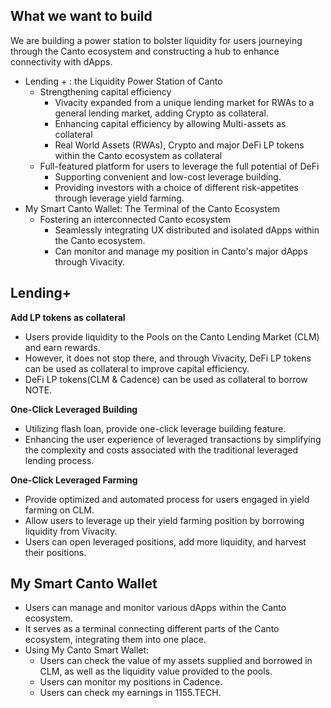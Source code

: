 ## **What we want to build**

We are building a power station to bolster liquidity for users journeying through the Canto ecosystem and constructing a hub to enhance connectivity with dApps.

- Lending + : the Liquidity Power Station of Canto
    - Strengthening capital efficiency
        - Vivacity expanded from a unique lending market for RWAs to a general lending market, adding Crypto as collateral.
        - Enhancing capital efficiency by allowing Multi-assets as collateral
        - Real World Assets (RWAs), Crypto and major DeFi LP tokens within the Canto ecosystem as collateral
    - Full-featured platform for users to leverage the full potential of DeFi
        - Supporting convenient and low-cost leverage building.
        - Providing investors with a choice of different risk-appetites through leverage yield farming.
- My Smart Canto Wallet: The Terminal of the Canto Ecosystem
    - Fostering an interconnected Canto ecosystem
        - Seamlessly integrating UX distributed and isolated dApps within the Canto ecosystem.
        - Can monitor and manage my position in Canto's major dApps through Vivacity.

## **Lending+**

**Add LP tokens as collateral**

- Users provide liquidity to the Pools on the Canto Lending Market (CLM) and earn rewards.
- However, it does not stop there, and through Vivacity, DeFi LP tokens can be used as collateral to improve capital efficiency.
- DeFi LP tokens(CLM & Cadence) can be used as collateral to borrow NOTE.

**One-Click Leveraged Building**

- Utilizing flash loan, provide one-click leverage building feature.
- Enhancing the user experience of leveraged transactions by simplifying the complexity and costs associated with the traditional leveraged lending process.

**One-Click Leveraged Farming**

- Provide optimized and automated process for users engaged in yield farming on CLM.
- Allow users to leverage up their yield farming position by borrowing liquidity from Vivacity.
- Users can open leveraged positions, add more liquidity, and harvest their positions.

## **My Smart Canto Wallet**

- Users can manage and monitor various dApps within the Canto ecosystem.
- It serves as a terminal connecting different parts of the Canto ecosystem, integrating them into one place.
- Using My Canto Smart Wallet:
    - Users can check the value of my assets supplied and borrowed in CLM, as well as the liquidity value provided to the pools.
    - Users can monitor my positions in Cadence.
    - Users can check my earnings in 1155.TECH.
